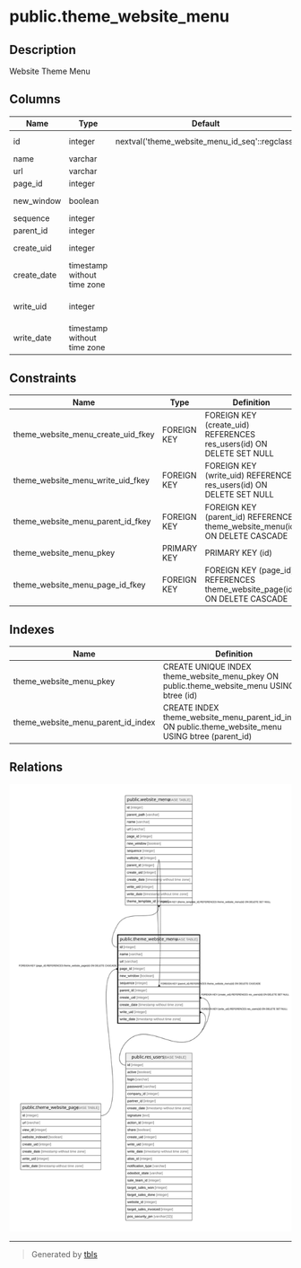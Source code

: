 # public.theme_website_menu

## Description

Website Theme Menu

## Columns

| Name | Type | Default | Nullable | Children | Parents | Comment |
| ---- | ---- | ------- | -------- | -------- | ------- | ------- |
| id | integer | nextval('theme_website_menu_id_seq'::regclass) | false | [public.website_menu](public.website_menu.md) [public.theme_website_menu](public.theme_website_menu.md) |  |  |
| name | varchar |  | false |  |  | Name |
| url | varchar |  | true |  |  | Url |
| page_id | integer |  | true |  | [public.theme_website_page](public.theme_website_page.md) | Page |
| new_window | boolean |  | true |  |  | New Window |
| sequence | integer |  | true |  |  | Sequence |
| parent_id | integer |  | true |  | [public.theme_website_menu](public.theme_website_menu.md) | Parent |
| create_uid | integer |  | true |  | [public.res_users](public.res_users.md) | Created by |
| create_date | timestamp without time zone |  | true |  |  | Created on |
| write_uid | integer |  | true |  | [public.res_users](public.res_users.md) | Last Updated by |
| write_date | timestamp without time zone |  | true |  |  | Last Updated on |

## Constraints

| Name | Type | Definition |
| ---- | ---- | ---------- |
| theme_website_menu_create_uid_fkey | FOREIGN KEY | FOREIGN KEY (create_uid) REFERENCES res_users(id) ON DELETE SET NULL |
| theme_website_menu_write_uid_fkey | FOREIGN KEY | FOREIGN KEY (write_uid) REFERENCES res_users(id) ON DELETE SET NULL |
| theme_website_menu_parent_id_fkey | FOREIGN KEY | FOREIGN KEY (parent_id) REFERENCES theme_website_menu(id) ON DELETE CASCADE |
| theme_website_menu_pkey | PRIMARY KEY | PRIMARY KEY (id) |
| theme_website_menu_page_id_fkey | FOREIGN KEY | FOREIGN KEY (page_id) REFERENCES theme_website_page(id) ON DELETE CASCADE |

## Indexes

| Name | Definition |
| ---- | ---------- |
| theme_website_menu_pkey | CREATE UNIQUE INDEX theme_website_menu_pkey ON public.theme_website_menu USING btree (id) |
| theme_website_menu_parent_id_index | CREATE INDEX theme_website_menu_parent_id_index ON public.theme_website_menu USING btree (parent_id) |

## Relations

![er](public.theme_website_menu.svg)

---

> Generated by [tbls](https://github.com/k1LoW/tbls)
